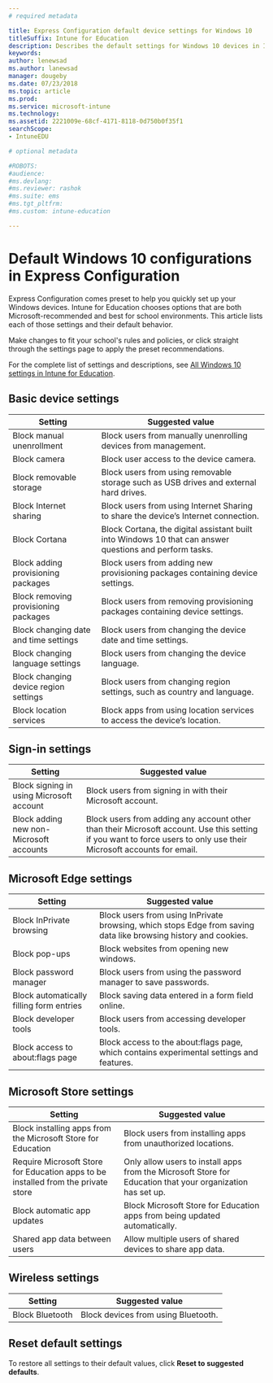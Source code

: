 ```yaml
---
# required metadata

title: Express Configuration default device settings for Windows 10
titleSuffix: Intune for Education
description: Describes the default settings for Windows 10 devices in Intune for Education.
keywords:
author: lenewsad
ms.author: lanewsad
manager: dougeby
ms.date: 07/23/2018
ms.topic: article
ms.prod:
ms.service: microsoft-intune
ms.technology:
ms.assetid: 2221009e-68cf-4171-8118-0d750b0f35f1
searchScope:
- IntuneEDU

# optional metadata

#ROBOTS:
#audience:
#ms.devlang:
#ms.reviewer: rashok
#ms.suite: ems
#ms.tgt_pltfrm:
#ms.custom: intune-education

---
```

# Default Windows 10 configurations in Express Configuration
Express Configuration comes preset to help you quickly set up your Windows devices. Intune for Education chooses options that are both Microsoft-recommended and best for school environments. This article lists each of those settings and their default behavior. 

 Make changes to fit your school's rules and policies, or click straight through the settings page to apply the preset recommendations. 

For the complete list of settings and descriptions, see [All Windows 10 settings in Intune for Education](all-edu-settings-windows.md). 


## Basic device settings  
|Setting|Suggested value| 
|---|---|
|Block manual unenrollment|Block users from manually unenrolling devices from management.|
|Block camera|Block user access to the device camera.|
|Block removable storage|Block users from using removable storage such as USB drives and external hard drives.|
|Block Internet sharing|Block users from using Internet Sharing to share the device’s Internet connection.|
|Block Cortana|Block Cortana, the digital assistant built into Windows 10 that can answer questions and perform tasks.|
|Block adding provisioning packages|Block users from adding new provisioning packages containing device settings.|
|Block removing provisioning packages|Block users from removing provisioning packages containing device settings.|
|Block changing date and time settings|Block users from changing the device date and time settings.|
|Block changing language settings|Block users from changing the device language.|
|Block changing device region settings|Block users from changing region settings, such as country and language.|
|Block location services|Block apps from using location services to access the device’s location.|  

## Sign-in settings  

|Setting|Suggested value|  
|---|---|
|Block signing in using Microsoft account|Block users from signing in with their Microsoft account.|  
|Block adding new non-Microsoft accounts|Block users from adding any account other than their Microsoft account. Use this setting if you want to force users to only use their Microsoft accounts for email.||Block signing in using a Microsoft account|   

## Microsoft Edge settings  

|Setting|Suggested value|
|---|---|
|Block InPrivate browsing|Block users from using InPrivate browsing, which stops Edge from saving data like browsing history and cookies.|  
|Block pop-ups|Block websites from opening new windows.|  
|Block password manager|Block users from using the password manager to save passwords.|  
|Block automatically filling form entries|Block saving data entered in a form field online.|  
|Block developer tools|Block users from accessing developer tools.|  
|Block access to about:flags page|Block access to the about:flags page, which contains experimental settings and features.|  



## Microsoft Store settings   
|Setting|Suggested value|  
|---|---|
|Block installing apps from the Microsoft Store for Education|Block users from installing apps from unauthorized locations.|  
|Require Microsoft Store for Education apps to be installed from the private store|Only allow users to install apps from the Microsoft Store for Education that your organization has set up.|  
|Block automatic app updates|Block Microsoft Store for Education apps from being updated automatically.|  
|Shared app data between users|Allow multiple users of shared devices to share app data.|  

## Wireless settings      
|Setting|Suggested value|  
|---|---|
|Block Bluetooth|Block devices from using Bluetooth.|  

## Reset default settings
To restore all settings to their default values, click **Reset to suggested defaults**.  

